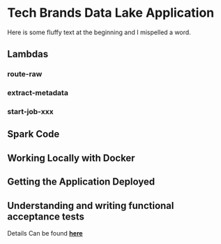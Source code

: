 # Tech Brands Data Lake Application

Here is some fluffy text at the beginning and I mispelled a word.

## Lambdas

### route-raw

### extract-metadata

### start-job-xxx

## Spark Code

## Working Locally with Docker

## Getting the Application Deployed

## Understanding and writing functional acceptance tests

Details Can be found [__here__](./tests/functional-acceptance-tests)